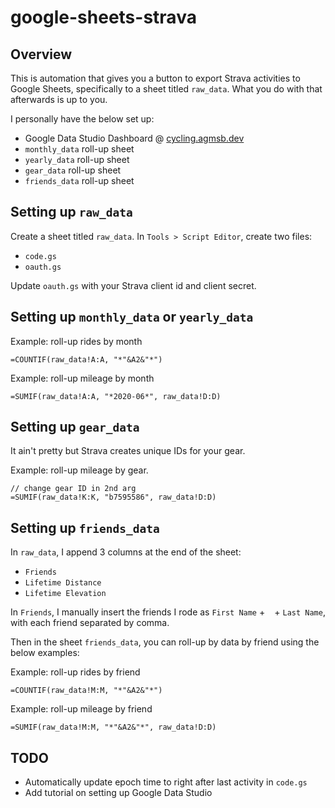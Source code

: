 # google-sheets-strava

## Overview

This is automation that gives you a button to export Strava activities to Google Sheets, specifically to a sheet titled `raw_data`. What you do with that afterwards is up to you.

I personally have the below set up:
- Google Data Studio Dashboard @ [cycling.agmsb.dev](https://cycling.agmsb.dev)
- `monthly_data` roll-up sheet
- `yearly_data` roll-up sheet
- `gear_data` roll-up sheet
- `friends_data` roll-up sheet

## Setting up `raw_data`

Create a sheet titled `raw_data`.
In `Tools > Script Editor`, create two files:
- `code.gs`
- `oauth.gs`

Update `oauth.gs` with your Strava client id and client secret.

## Setting up `monthly_data` or `yearly_data`

Example: roll-up rides by month
```
=COUNTIF(raw_data!A:A, "*"&A2&"*")
```

Example: roll-up mileage by month
```
=SUMIF(raw_data!A:A, "*2020-06*", raw_data!D:D)
```

## Setting up `gear_data`

It ain't pretty but Strava creates unique IDs for your gear. 

Example: roll-up mileage by gear. 

```
// change gear ID in 2nd arg
=SUMIF(raw_data!K:K, "b7595586", raw_data!D:D)
```

## Setting up `friends_data`

In `raw_data`, I append 3 columns at the end of the sheet:
- `Friends`
- `Lifetime Distance`
- `Lifetime Elevation`

In `Friends`, I manually insert the friends I rode as `First Name` + ` ` + `Last Name`, with each friend separated by comma. 

Then in the sheet `friends_data`, you can roll-up by data by friend using the below examples:

Example: roll-up rides by friend
```
=COUNTIF(raw_data!M:M, "*"&A2&"*")
```

Example: roll-up mileage by friend
```
=SUMIF(raw_data!M:M, "*"&A2&"*", raw_data!D:D)
```

## TODO

- Automatically update epoch time to right after last activity in `code.gs`
- Add tutorial on setting up Google Data Studio
